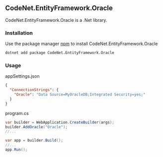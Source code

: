 ## CodeNet.EntityFramework.Oracle

CodeNet.EntityFramework.Oracle is a .Net library.

### Installation

Use the package manager [npm](https://www.nuget.org/packages/CodeNet.EntityFramework.Oracle/) to install CodeNet.EntityFramework.Oracle

```bash
dotnet add package CodeNet.EntityFramework.Oracle
```

### Usage
appSettings.json
```json
{
  "ConnectionStrings": {
    "Oracle": "Data Source=MyOracleDB;Integrated Security=yes;"
  }
}
```
program.cs
```csharp
var builder = WebApplication.CreateBuilder(args);
builder.AddOracle("Oracle");
//...

var app = builder.Build();
//...
app.Run();
```